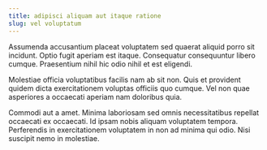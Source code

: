 ```yaml
---
title: adipisci aliquam aut itaque ratione
slug: vel voluptatum
---
```


Assumenda accusantium placeat voluptatem sed quaerat aliquid porro sit incidunt. Optio fugit aperiam est itaque. Consequatur consequuntur libero cumque. Praesentium nihil hic odio nihil et est eligendi.

Molestiae officia voluptatibus facilis nam ab sit non. Quis et provident quidem dicta exercitationem voluptas officiis quo cumque. Vel non quae asperiores a occaecati aperiam nam doloribus quia.

Commodi aut a amet. Minima laboriosam sed omnis necessitatibus repellat occaecati ex occaecati. Id ipsam nobis aliquam voluptatem tempora. Perferendis in exercitationem voluptatem in non ad minima qui odio. Nisi suscipit nemo in molestiae.
